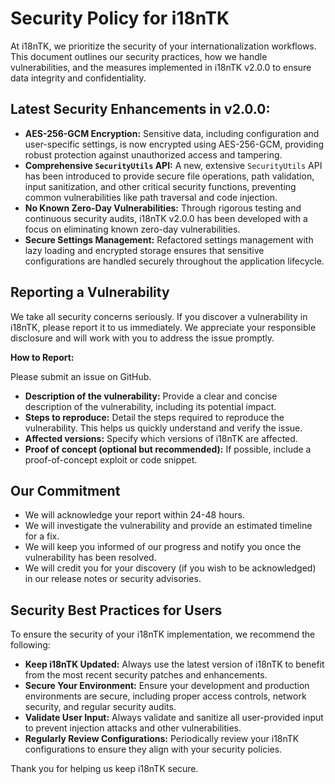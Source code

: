 # Security Policy for i18nTK

At i18nTK, we prioritize the security of your internationalization workflows. This document outlines our security practices, how we handle vulnerabilities, and the measures implemented in i18nTK v2.0.0 to ensure data integrity and confidentiality.

## Latest Security Enhancements in v2.0.0:

- **AES-256-GCM Encryption:** Sensitive data, including configuration and user-specific settings, is now encrypted using AES-256-GCM, providing robust protection against unauthorized access and tampering.
- **Comprehensive `SecurityUtils` API:** A new, extensive `SecurityUtils` API has been introduced to provide secure file operations, path validation, input sanitization, and other critical security functions, preventing common vulnerabilities like path traversal and code injection.
- **No Known Zero-Day Vulnerabilities:** Through rigorous testing and continuous security audits, i18nTK v2.0.0 has been developed with a focus on eliminating known zero-day vulnerabilities.
- **Secure Settings Management:** Refactored settings management with lazy loading and encrypted storage ensures that sensitive configurations are handled securely throughout the application lifecycle.

## Reporting a Vulnerability

We take all security concerns seriously. If you discover a vulnerability in i18nTK, please report it to us immediately. We appreciate your responsible disclosure and will work with you to address the issue promptly.

**How to Report:**

Please submit an issue on GitHub.

- **Description of the vulnerability:** Provide a clear and concise description of the vulnerability, including its potential impact.
- **Steps to reproduce:** Detail the steps required to reproduce the vulnerability. This helps us quickly understand and verify the issue.
- **Affected versions:** Specify which versions of i18nTK are affected.
- **Proof of concept (optional but recommended):** If possible, include a proof-of-concept exploit or code snippet.

## Our Commitment

- We will acknowledge your report within 24-48 hours.
- We will investigate the vulnerability and provide an estimated timeline for a fix.
- We will keep you informed of our progress and notify you once the vulnerability has been resolved.
- We will credit you for your discovery (if you wish to be acknowledged) in our release notes or security advisories.

## Security Best Practices for Users

To ensure the security of your i18nTK implementation, we recommend the following:

- **Keep i18nTK Updated:** Always use the latest version of i18nTK to benefit from the most recent security patches and enhancements.
- **Secure Your Environment:** Ensure your development and production environments are secure, including proper access controls, network security, and regular security audits.
- **Validate User Input:** Always validate and sanitize all user-provided input to prevent injection attacks and other vulnerabilities.
- **Regularly Review Configurations:** Periodically review your i18nTK configurations to ensure they align with your security policies.

Thank you for helping us keep i18nTK secure.